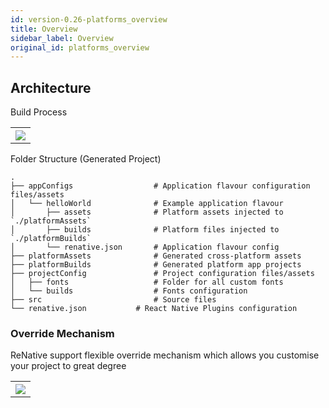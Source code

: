 ```yaml
---
id: version-0.26-platforms_overview
title: Overview
sidebar_label: Overview
original_id: platforms_overview
---
```


## Architecture

Build Process

<table>
  <tr>
    <th>
    <img src="https://renative.org/img/rnv_arch1.png" />
    </th>
  </tr>
</table>

Folder Structure (Generated Project)

    .
    ├── appConfigs                  # Application flavour configuration files/assets
    │   └── helloWorld              # Example application flavour
    │       ├── assets              # Platform assets injected to `./platformAssets`
    │       ├── builds              # Platform files injected to `./platformBuilds`
    │       └── renative.json       # Application flavour config
    ├── platformAssets              # Generated cross-platform assets
    ├── platformBuilds              # Generated platform app projects
    ├── projectConfig               # Project configuration files/assets
    │   ├── fonts                   # Folder for all custom fonts
    │   └── builds                  # Fonts configuration
    ├── src                         # Source files
    └── renative.json           # React Native Plugins configuration


### Override Mechanism

ReNative support flexible override mechanism which allows you customise your project to great degree

<table>
  <tr>
    <th>
    <img src="https://renative.org/img/rnv_arch2.png" />
    </th>
  </tr>
</table>
